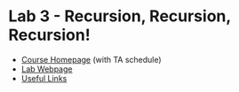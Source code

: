 # Lab 3 - Recursion, Recursion, Recursion!
 * [Course Homepage](http://cs.williams.edu/~cs136/index.html) (with TA schedule)
 * [Lab Webpage](http://cs.williams.edu/~cs136/labs/recursion.html)
 * [Useful Links](http://cs.williams.edu/~cs136/links.html)

